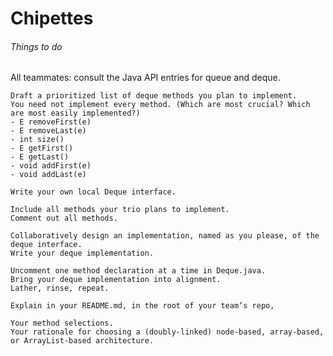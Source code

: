 # Chipettes

###### Things to do
######
 All teammates: consult the Java API entries for queue and deque.

    Draft a prioritized list of deque methods you plan to implement.
    You need not implement every method. (Which are most crucial? Which are most easily implemented?)
    - E removeFirst(e)
    - E removeLast(e)
    - int size()
    - E getFirst()
    - E getLast()
    - void addFirst(e)
    - void addLast(e)

    Write your own local Deque interface.

    Include all methods your trio plans to implement.
    Comment out all methods.

    Collaboratively design an implementation, named as you please, of the deque interface.
    Write your deque implementation.

    Uncomment one method declaration at a time in Deque.java.
    Bring your deque implementation into alignment.
    Lather, rinse, repeat.

    Explain in your README.md, in the root of your team’s repo,

    Your method selections.
    Your rationale for choosing a (doubly-linked) node-based, array-based, or ArrayList-based architecture.
